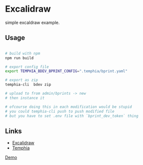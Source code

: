 # Excalidraw

simple excaldraw example.

## Usage

```bash

# build with npm
npm run build

# export config file
export TEMPHIA_BDEV_BPRINT_CONFIG=".temphia/bprint.yaml"

# export as zip
temphia-cli  bdev zip

# upload to from admin/bprints -> new
# then instance it

# ofcourse doing this in each modification would be stupid 
# you could temphia-cli push to push modified file
# but you have to set .env file with `bprint_dev_token` thing


```

## Links

- [Excalidraw](https://github.com/excalidraw/excalidraw)
- [Temphia](http://github.com/temphia/temphia)


[Demo](demo.md)
